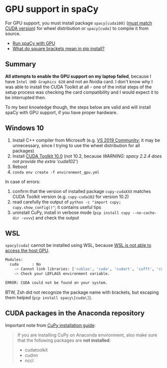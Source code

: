 # GPU support in spaCy

For GPU support, you must install package `spacy[cuda100]` ([must match CUDA version](https://docs-cupy.chainer.org/en/stable/install.html#install-cupy))
for wheel distribution or `spacy[cuda]` to compile it from source.

- [Run spaCy with GPU](https://spacy.io/usage#gpu)
- [What do square brackets mean in pip install?](https://stackoverflow.com/q/46775346/95)

## Summary

**All attempts to enable the GPU support on my laptop failed**, because I have `Intel UHD Graphics 620` and not an Nvidia card.
I don't know why I was able to install the CUDA Toolkit at all - one of the initial steps of the setup process was checking
the card compatibility and I would expect it to be interrupted then.

To my best knowledge though, the steps below are valid and will install spaCy with GPU support, if you have proper hardware.

## Windows 10

1. Install C++ compiler from Microsoft (e.g. [VS 2019 Community](https://visualstudio.microsoft.com/downloads/#build-tools-for-visual-studio-2017);
   it may be unnecessary, since I trying to use the wheel distribution for all packages)
2. Install [CUDA Toolkit 10.0](https://developer.nvidia.com/cuda-downloads) (not 10.2, because _WARNING: spacy 2.2.4 does not provide the extra 'cuda102'_)
3. Reboot
4. `conda env create -f environment_gpu.yml`

In case of errors:

1. confirm that the version of installed package `cupy-cudaXXX` matches CUDA Toolkit version (e.g. `cupy-cuda102` for version 10.2)
2. read carefully the output of `python -c "import cupy; cupy.show_config()"`; it contains useful tips
3. uninstall CuPy, install in verbose mode (`pip install cupy --no-cache-dir -vvvv`) and check the output

## WSL

`spacy[cuda]` cannot be installed using WSL, because [WSL is not able to access the host GPU](https://github.com/Microsoft/WSL/issues/3847).

```bash
Modules:
  cuda      : No
    -> Cannot link libraries: ['cublas', 'cuda', 'cudart', 'cufft', 'curand', 'cusparse', 'nvrtc']
    -> Check your LDFLAGS environment variable.

ERROR: CUDA could not be found on your system.
```

BTW, Zsh did not recognize the package name with brackets, but escaping them helped (`pip install spacy\[cuda\]`).

## CUDA packages in the Anaconda repository

Important note from [CuPy installation guide](https://docs-cupy.chainer.org/en/stable/install.html):

> If you are installing CuPy on Anaconda environment, also make sure
> that the following packages are **not installed**:
>
> - cudatoolkit
> - cudnn
> - nccl
